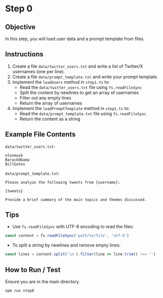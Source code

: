 # Step 0

## Objective

In this step, you will load user data and a prompt template from files.

## Instructions

1. Create a file `data/twitter_users.txt` and write a list of Twitter/X usernames (one per line).
2. Create a file `data/prompt_template.txt` and write your prompt template.
3. Implement the `loadUsers` method in `step1.ts` to:
   - Read the `data/twitter_users.txt` file using `fs.readFileSync`
   - Split the content by newlines to get an array of usernames
   - Filter out any empty lines
   - Return the array of usernames
4. Implement the `loadPromptTemplate` method in `step1.ts` to:
   - Read the `data/prompt_template.txt` file using `fs.readFileSync`
   - Return the content as a string

## Example File Contents

`data/twitter_users.txt`:
```
elonmusk
BarackObama
BillGates
```

`data/prompt_template.txt`:
```
Please analyze the following tweets from {username}:

{tweets}

Provide a brief summary of the main topics and themes discussed.
```

## Tips

- Use `fs.readFileSync` with UTF-8 encoding to read the files:
```typescript
const content = fs.readFileSync('path/to/file', 'utf-8')
```
- To split a string by newlines and remove empty lines:
```typescript
const lines = content.split('\n').filter(line => line.trim() !== '')
```

## How to Run / Test

Ensure you are in the main directory.
```bash
npm run step0
```